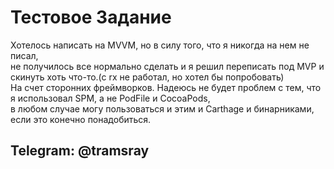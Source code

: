 # Тестовое Задание
Хотелось написать на MVVM, но в силу того, что я никогда на нем не писал,    
не получилось все нормально сделать и я решил переписать под MVP и скинуть хоть что-то.(с rx не работал, но хотел бы попробовать)    
На счет сторонних фреймворков. Надеюсь не будет проблем с тем, что я использовал SPM, а не PodFile и CocoaPods,  
в любом случае могу пользоваться и этим и Carthage и бинарниками, если это конечно понадобиться.

## Telegram: @tramsray
